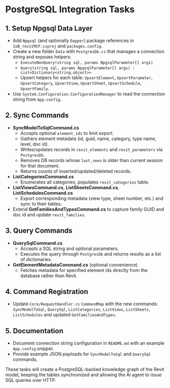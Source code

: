 # PostgreSQL Integration Tasks

## 1. Setup Npgsql Data Layer
- Add `Npgsql` (and optionally `Dapper`) package references in `IoB_revitMCP.csproj` and `packages.config`.
- Create a new folder `Data` with `PostgresDb.cs` that manages a connection string and exposes helpers:
  - `ExecuteNonQuery(string sql, params NpgsqlParameter[] args)`
  - `Query(string sql, params NpgsqlParameter[] args) : List<Dictionary<string,object>>`
  - Upsert helpers for each table: `UpsertElement`, `UpsertParameter`, `UpsertCategory`, `UpsertView`, `UpsertSheet`, `UpsertSchedule`, `UpsertFamily`.
- Use `System.Configuration.ConfigurationManager` to read the connection string from `App.config`.

## 2. Sync Commands
- **SyncModelToSqlCommand.cs**
  - Accepts optional `element_ids` to limit export.
  - Gathers element metadata (id, guid, name, category, type name, level, doc id).
  - Writes/updates records in `revit_elements` and `revit_parameters` via `PostgresDb`.
  - Removes DB records whose `last_seen` is older than current session for that document.
  - Returns counts of inserted/updated/deleted records.
- **ListCategoriesCommand.cs**
  - Enumerates all categories, populates `revit_categories` table.
- **ListViewsCommand.cs**, **ListSheetsCommand.cs**, **ListSchedulesCommand.cs**
  - Export corresponding metadata (view type, sheet number, etc.) and sync to their tables.
- Extend **GetFamiliesAndTypesCommand.cs** to capture family GUID and doc id and update `revit_families`.

## 3. Query Commands
- **QuerySqlCommand.cs**
  - Accepts a SQL string and optional parameters.
  - Executes the query through `PostgresDb` and returns results as a list of dictionaries.
- **GetElementMetadataCommand.cs** (optional convenience)
  - Fetches metadata for specified element ids directly from the database rather than Revit.

## 4. Command Registration
- Update `Core/RequestHandler.cs` `CommandMap` with the new commands: `SyncModelToSql`, `QuerySql`, `ListCategories`, `ListViews`, `ListSheets`, `ListSchedules` and updated `GetFamiliesAndTypes`.

## 5. Documentation
- Document connection string configuration in `README.md` with an example `App.config` snippet.
- Provide example JSON payloads for `SyncModelToSql` and `QuerySql` commands.

These tasks will create a PostgreSQL-backed knowledge graph of the Revit model, keeping the tables synchronized and allowing the AI agent to issue SQL queries over HTTP.
